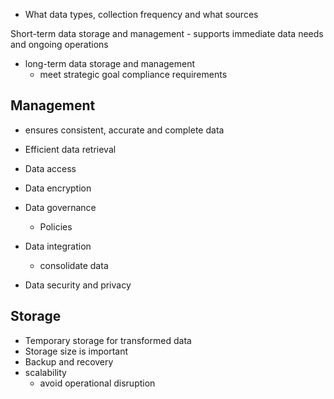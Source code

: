 - What data types, collection frequency and what sources


Short-term data storage and management
	- supports immediate data needs and ongoing operations
- long-term data storage and management
	- meet strategic goal compliance requirements

## Management
- ensures consistent, accurate and complete data
- Efficient data retrieval
- Data access
- Data encryption

- Data governance
	- Policies 
- Data integration
	- consolidate data
- Data security and privacy

## Storage
- Temporary storage for transformed data
- Storage size is important
- Backup and recovery
- scalability
	- avoid operational disruption